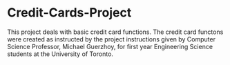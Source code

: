 # Credit-Cards-Project
This project deals with basic credit card functions.
The credit card functons were created as instructed by the project instructions given by Computer Science Professor, Michael Guerzhoy, for first year Engineering Science students at the University of Toronto.
